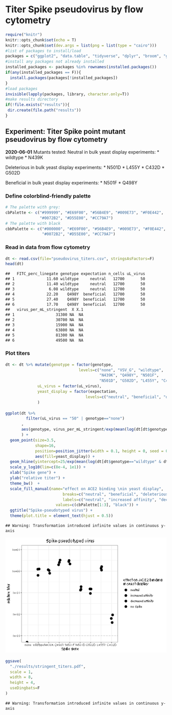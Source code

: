 Titer Spike pseudovirus by flow cytometry
================

``` r
require("knitr")
knitr::opts_chunk$set(echo = T)
knitr::opts_chunk$set(dev.args = list(png = list(type = "cairo")))
#list of packages to install/load
packages = c("ggplot2", "data.table", "tidyverse", "dplyr", "broom", "gridExtra")
#install any packages not already installed
installed_packages <- packages %in% rownames(installed.packages())
if(any(installed_packages == F)){
  install.packages(packages[!installed_packages])
}
#load packages
invisible(lapply(packages, library, character.only=T))
#make results directory
if(!file.exists("results")){
 dir.create(file.path("results"))
}
```

## Experiment: Titer Spike point mutant pseudovirus by flow cytometry

**2020-06-01** Mutants tested: Neutral in bulk yeast display
experiments: \* wildtype \* N439K

Deleterious in bulk yeast display experiments: \* N501D \* L455Y \*
C432D \* G502D

Beneficial in bulk yeast display experiments: \* N501F \* Q498Y

### Define colorblind-friendly palette

``` r
# The palette with grey:
cbPalette <- c("#999999", "#E69F00", "#56B4E9", "#009E73", "#F0E442", 
               "#0072B2", "#D55E00", "#CC79A7")
# The palette with black
cbbPalette <- c("#000000", "#E69F00", "#56B4E9", "#009E73", "#F0E442", 
                "#0072B2", "#D55E00", "#CC79A7")
```

### Read in data from flow cytometry

``` r
dt <- read.csv(file="pseudovirus_titers.csv", stringsAsFactors=F)
head(dt)
```

    ##   FITC_perc_linegate genotype expectation n_cells uL_virus
    ## 1              11.60 wildtype     neutral   12700       50
    ## 2              11.40 wildtype     neutral   12700       50
    ## 3               6.08 wildtype     neutral   12700       50
    ## 4              22.20    Q498Y  beneficial   12700       50
    ## 5              27.40    Q498Y  beneficial   12700       50
    ## 6              17.70    Q498Y  beneficial   12700       50
    ##   virus_per_mL_stringent  X X.1
    ## 1                  31300 NA  NA
    ## 2                  30700 NA  NA
    ## 3                  15900 NA  NA
    ## 4                  63800 NA  NA
    ## 5                  81300 NA  NA
    ## 6                  49500 NA  NA

### Plot titers

``` r
dt <- dt %>% mutate(genotype = factor(genotype, 
                                levels=c("none", "VSV_G", "wildtype", 
                                         "N439K", "Q498Y", "N501F", 
                                         "N501D", "G502D", "L455Y", "C432D")),
              uL_virus = factor(uL_virus),
              yeast_display = factor(expectation,
                                   levels=c("neutral", "beneficial", "deleterious", "none"))
              )

ggplot(dt %>%
         filter(uL_virus == "50" | genotype=="none")
       ,
       aes(genotype, virus_per_mL_stringent/exp(mean(log(dt[dt$genotype=="wildtype" & dt$uL_virus=="50","virus_per_mL_stringent"]))))
       ) +
  geom_point(size=3.5,
             shape=16,
             position=position_jitter(width = 0.1, height = 0, seed = 0), 
             aes(fill=yeast_display)) +
  geom_hline(yintercept=25/exp(mean(log(dt[dt$genotype=="wildtype" & dt$uL_virus=="50","virus_per_mL_stringent"]))), color="grey", linetype="dashed") + #Limit of detection
  scale_y_log10(lim=c(8e-4, 1e1)) +
  xlab("Spike gene") +
  ylab("relative titer") +
  theme_bw()  +
  scale_fill_manual(name="effect on ACE2 binding \nin yeast display",
                         breaks=c("neutral", "beneficial", "deleterious", "none"),
                         labels=c("neutral", "increased affinity", "decreased affinity", "no Spike"),
                      values=c(cbPalette[1:3], "black")) +
  ggtitle("Spike-pseudotyped virus") +
  theme(plot.title = element_text(hjust = 0.5))
```

    ## Warning: Transformation introduced infinite values in continuous y-axis

![](pseudovirus_titer_files/figure-gfm/unnamed-chunk-2-1.svg)<!-- -->

``` r
ggsave(
  "./results/stringent_titers.pdf",
  scale = 1,
  width = 8,
  height = 4,
  useDingbats=F
)
```

    ## Warning: Transformation introduced infinite values in continuous y-axis
